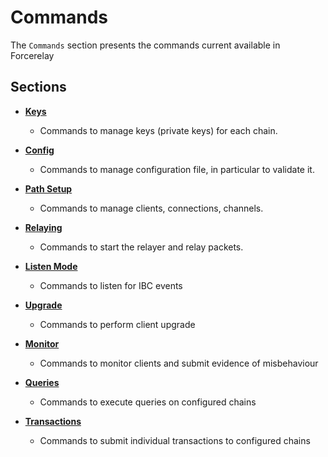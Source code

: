 # Commands

The `Commands` section presents the commands current available in Forcerelay

## Sections

* **[Keys](./keys/index.md)**

    * Commands to manage keys (private keys) for each chain.

* **[Config](./config.md)**

    * Commands to manage configuration file, in particular to validate it.

* **[Path Setup](./path-setup/index.md)**

    * Commands to manage clients, connections, channels.

* **[Relaying](./relaying/index.md)**

    * Commands to start the relayer and relay packets.

* **[Listen Mode](./listen/index.md)**

    * Commands to listen for IBC events

* **[Upgrade](./upgrade/index.md)**

    * Commands to perform client upgrade

* **[Monitor](./misbehaviour/index.md)**

    * Commands to monitor clients and submit evidence of misbehaviour

* **[Queries](./queries/index.md)**

    * Commands to execute queries on configured chains

* **[Transactions](./tx/index.md)**

    * Commands to submit individual transactions to configured chains
